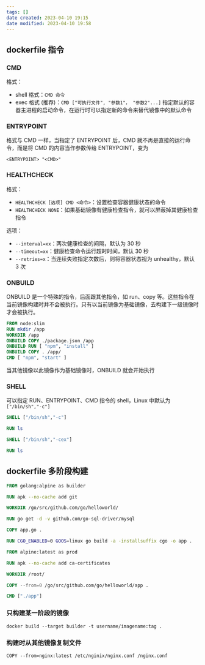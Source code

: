 ```yaml
---
tags: []
date created: 2023-04-10 19:15
date modified: 2023-04-10 19:58
---
```


## dockerfile 指令

### CMD

格式：
- shell 格式：`CMD 命令`
- exec 格式 (推荐)：`CMD ["可执行文件", "参数1"， "参数2"...]`
指定默认的容器主进程的启动命令，在运行时可以指定新的命令来替代镜像中的默认命令

### ENTRYPOINT

格式与 CMD 一样，当指定了 ENTRYPOINT 后，CMD 就不再是直接的运行命令，而是将 CMD 的内容当作参数传给 ENTRYPOINT，变为
```
<ENTRYPOINT> "<CMD>"
```

### HEALTHCHECK

格式：
- `HEALTHCHECK [选项] CMD <命令>`：设置检查容器健康状态的命令
- `HEALTHCHECK NONE`：如果基础镜像有健康检查指令，就可以屏蔽掉其健康检查指令

选项：
- `--interval=xx`：两次健康检查的间隔，默认为 30 秒
- `--timeout=xx`：健康检查命令运行超时时间，默认 30 秒
- `--retries=x`：当连续失败指定次数后，则将容器状态视为 unhealthy，默认 3 次

### ONBUILD

ONBUILD 是一个特殊的指令，后面跟其他指令，如 run、copy 等。这些指令在当前镜像构建时并不会被执行。只有以当前镜像为基础镜像，去构建下一级镜像时才会被执行。

```dockerfile
FROM node:slim
RUN mkdir /app
WORKDIR /app
ONBUILD COPY ./package.json /app
ONBUILD RUN [ "npm", "install" ]
ONBUILD COPY . /app/
CMD [ "npm", "start" ]
```
当其他镜像以此镜像作为基础镜像时，ONBUILD 就会开始执行

### SHELL

可以指定 RUN、ENTRYPOINT、CMD 指令的 shell，Linux 中默认为 `["/bin/sh","-c"]`
```dockerfile
SHELL ["/bin/sh","-c"]

RUN ls

SHELL ["/bin/sh","-cex"]

RUN ls
```

## dockerfile 多阶段构建

```dockerfile
FROM golang:alpine as builder

RUN apk --no-cache add git

WORKDIR /go/src/github.com/go/helloworld/

RUN go get -d -v github.com/go-sql-driver/mysql

COPY app.go .

RUN CGO_ENABLED=0 GOOS=linux go build -a -installsuffix cgo -o app .

FROM alpine:latest as prod

RUN apk --no-cache add ca-certificates

WORKDIR /root/

COPY --from=0 /go/src/github.com/go/helloworld/app .

CMD ["./app"]
```

### 只构建某一阶段的镜像

`docker build --target builder -t username/imagename:tag .`

### 构建时从其他镜像复制文件

`COPY --from=nginx:latest /etc/nginix/nginx.conf /nginx.conf`

